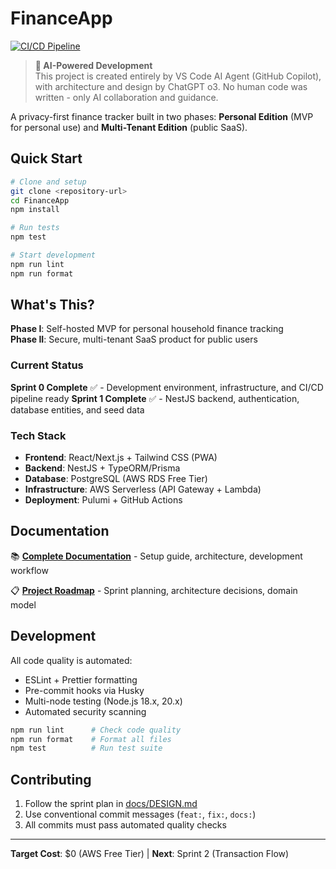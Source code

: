 # FinanceApp

[![CI/CD Pipeline](https://github.com/darrenhum/FinanceApp/actions/workflows/ci-cd.yml/badge.svg)](https://github.com/darrenhum/FinanceApp/actions/workflows/ci-cd.yml)

> **🤖 AI-Powered Development**  
> This project is created entirely by VS Code AI Agent (GitHub Copilot), with architecture and design by ChatGPT o3. No human code was written - only AI collaboration and guidance.

A privacy-first finance tracker built in two phases: **Personal Edition** (MVP for personal use) and **Multi-Tenant Edition** (public SaaS).

## Quick Start

```bash
# Clone and setup
git clone <repository-url>
cd FinanceApp
npm install

# Run tests
npm test

# Start development
npm run lint
npm run format
```

## What's This?

**Phase I**: Self-hosted MVP for personal household finance tracking  
**Phase II**: Secure, multi-tenant SaaS product for public users

### Current Status

**Sprint 0 Complete** ✅ - Development environment, infrastructure, and CI/CD pipeline ready
**Sprint 1 Complete** ✅ - NestJS backend, authentication, database entities, and seed data

### Tech Stack

- **Frontend**: React/Next.js + Tailwind CSS (PWA)
- **Backend**: NestJS + TypeORM/Prisma
- **Database**: PostgreSQL (AWS RDS Free Tier)
- **Infrastructure**: AWS Serverless (API Gateway + Lambda)
- **Deployment**: Pulumi + GitHub Actions

## Documentation

📚 **[Complete Documentation](./docs/README.md)** - Setup guide, architecture, development workflow

📋 **[Project Roadmap](./docs/DESIGN.md)** - Sprint planning, architecture decisions, domain model

## Development

All code quality is automated:

- ESLint + Prettier formatting
- Pre-commit hooks via Husky
- Multi-node testing (Node.js 18.x, 20.x)
- Automated security scanning

```bash
npm run lint      # Check code quality
npm run format    # Format all files
npm test          # Run test suite
```

## Contributing

1. Follow the sprint plan in [docs/DESIGN.md](./docs/DESIGN.md)
2. Use conventional commit messages (`feat:`, `fix:`, `docs:`)
3. All commits must pass automated quality checks

---

**Target Cost**: $0 (AWS Free Tier) | **Next**: Sprint 2 (Transaction Flow)
